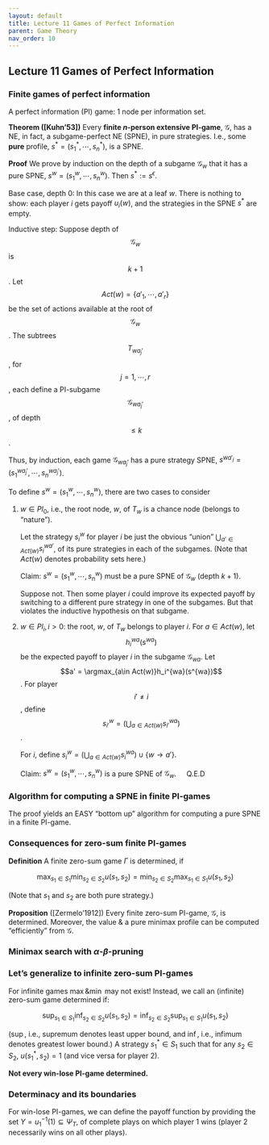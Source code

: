 ```yaml
---
layout: default
title: Lecture 11 Games of Perfect Information
parent: Game Theory
nav_order: 10
---
```


## Lecture 11 Games of Perfect Information

### Finite games of perfect information

A perfect information (PI) game: 1 node per information set.

**Theorem ([Kuhn’53])** Every **finite $n$-person extensive PI-game**, $\mathcal{G}$, has a NE, in fact, a subgame-perfect NE (SPNE), in pure strategies. I.e., some **pure** profile, $s^\ast = (s_1^\ast, \cdots, s^\ast_n)$, is a SPNE.

**Proof** We prove by induction on the depth of a subgame $\mathcal G_w$ that it has a pure SPNE, $s^w = (s_1^w, \cdots, s_n^w)$. Then $s^\ast:=s^{\epsilon}$.

Base case, depth 0: In this case we are at a leaf $w$. There is nothing to show: each player $i$ gets payoff $u_i(w)$, and the strategies in the SPNE $s^\ast$ are empty.

Inductive step: Suppose depth of $$\mathcal{G}_w$$ is $$k + 1$$. Let $$Act(w) = \lbrace a'_1, \cdots, a'_r\rbrace$$ be the set of actions available at the root of $$\mathcal{G}_w$$. The subtrees $$T_{wa_j'}$$, for $$j = 1, \cdots, r$$, each define a PI-subgame $$\mathcal{G}_{wa_j'}$$, of depth $$\leq k$$.

Thus, by induction, each game $\mathcal{G}_{wa_j'}$ has a pure strategy SPNE, $s^{wa'_j} = (s_1^{wa_j'}, \cdots, s_n^{wa_j'})$.

To define $s^w = (s_1^w, \cdots, s^w_n)$, there are two cases to consider

1. $w \in Pl_0$, i.e., the root node, $w$, of $T_w$ is a chance node (belongs to “nature”).
    
    Let the strategy $s_i^w$ for player $i$ be just the obvious “union” $\bigcup_{a'\in Act(w)}s_i^{wa'}$, of its pure strategies in each of the subgames. (Note that $Act(w)$ denotes probability sets here.)
    
    Claim: $s^w = (s_1^w, \cdots, s_n^w)$ must be a pure SPNE of $\mathcal{G}_w$ (depth $k + 1$). 
    
    Suppose not. Then some player $i$ could improve its expected payoff by switching to a different pure strategy in one of the subgames. But that violates the inductive hypothesis on that subgame. 
    
2. $w \in Pl_i, i > 0$: the root, $w$, of $T_w$ belongs to player $i$. For $a \in Act(w)$, let $$h_i^{wa}(s^{wa})$$ be the expected payoff to player $i$ in the subgame $\mathcal{G}_{wa}$. Let $$a' = \argmax_{a\in Act(w)}h_i^{wa}(s^{wa})$$. For player $$i' \neq i$$, define $$s_{i'}^w = (\bigcup_{a\in Act(w)}s_{i'}^{wa})$$.
    
    For $i$, define $s_i^{w} = (\bigcup_{a\in Act(w)}s_i^{wa}) \cup \{w\to a'\}$. 
    
    Claim: $s^w = (s_1^w, \cdots, s_n^w)$ is a pure SPNE of $\mathcal{G}_w$. $\quad \text{Q.E.D}$ 
    

### Algorithm for computing a SPNE in finite PI-games

The proof yields an EASY “bottom up” algorithm for computing a pure SPNE in a finite PI-game.

### Consequences for zero-sum finite PI-games

**Definition** A finite zero-sum game $\Gamma$ is determined, if 

$$
\max_{s_1\in S_1}\min_{s_2\in S_2}u(s_1, s_2) = \min_{s_2\in S_2}\max_{s_1\in S_1}u(s_1, s_2)
$$

(Note that $s_1$ and $s_2$ are both pure strategy.)

**Proposition** ([Zermelo’1912]) Every finite zero-sum PI-game, $\mathcal{G}$, is determined. Moreover, the value & a pure minimax profile can be computed “efficiently” from $\mathcal{G}$.

### Minimax search with $\alpha$-$\beta$-pruning

### Let’s generalize to infinite zero-sum PI-games

For infinite games $\max \& \min$ may not exist! Instead, we call an (infinite) zero-sum game determined if:

$$
\sup_{s_1\in S_1}\inf_{s_2\in S_2} u(s_1, s_2) = \inf_{s_2\in S_2}\sup_{s_1\in S_1} u(s_1, s_2)
$$

($\sup$, i.e., supremum denotes least upper bound, and $\inf$, i.e., infimum denotes greatest lower bound.) A strategy $s^\ast_1 \in S_1$ such that for any $s_2 \in S_2$, $u(s^\ast_1, s_2) = 1$ (and vice versa for player 2). 

**Not every win-lose PI-game determined.**

### Determinacy and its boundaries

For win-lose PI-games, we can define the payoff function by providing the set $Y = u_1^{-1}(1) \subseteq \Psi_T$, of complete plays on which player 1 wins (player 2 necessarily wins on all other plays).
